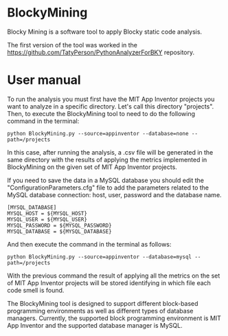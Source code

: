 # BlockyMining
Blocky Mining is a software tool to apply Blocky static code analysis.

The first version of the tool was worked in the https://github.com/TatyPerson/PythonAnalyzerForBKY repository.

# User manual

To run the analysis you must first have the MIT App Inventor projects you want to analyze in a specific directory. Let's call this directory "projects". Then, to execute the BlockyMining tool to need to do the following command in the terminal:

```python BlockyMining.py --source=appinventor --database=none --path=/projects```

In this case, after running the analysis, a .csv file will be generated in the same directory with the results of applying the metrics implemented in BlockyMining on the given set of MIT App Inventor projects.

If you need to save the data in a MySQL database you should edit the "ConfigurationParameters.cfg" file to add the parameters related to the MySQL database connection: host, user, password and the database name.

```
[MYSQL_DATABASE]
MYSQL_HOST = ${MYSQL_HOST}
MYSQL_USER = ${MYSQL_USER}
MYSQL_PASSWORD = ${MYSQL_PASSWORD}
MYSQL_DATABASE = ${MYSQL_DATABASE}
```

And then execute the command in the terminal as follows:

```python BlockyMining.py --source=appinventor --database=mysql --path=/projects```

With the previous command the result of applying all the metrics on the set of MIT App Inventor projects will be stored identifying in which file each code smell is found.

The BlockyMining tool is designed to support different block-based programming environments as well as different types of database managers. Currently, the supported block programming environment is MIT App Inventor and the supported database manager is MySQL.
